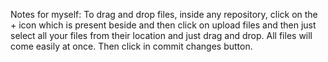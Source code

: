 Notes for myself: To drag and drop files, inside any repository, click on the + icon which is present beside and then click on upload files and then just select all your files from their location and just drag and drop. All files will come easily at once. Then click in commit changes button.

